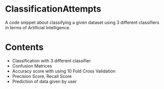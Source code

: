 # ClassificationAttempts
A code snippet about classifying a given dataset using 3 different classifiers in terms of Artificial Intelligence.

# Contents
* Classification with 3 different classifier
* Confusion Matrices
* Accuracy score with using 10 Fold Cross Validation
* Precision Score, Recall Score
* Prediction of data given by user
